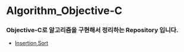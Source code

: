 # Algorithm_Objective-C

### Objective-C로 알고리즘을 구현해서 정리하는 Repository 입니다.


* [Insertion Sort](https://github.com/Yongjai/Algorithm_Objective-C/blob/master/InsertionSort/InsertionSort.m)